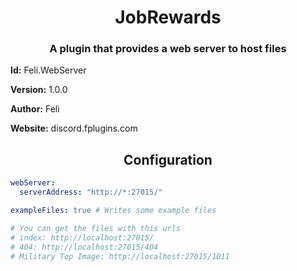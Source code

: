 <h1 align="center">JobRewards</h1>
<h3 align="center">A plugin that provides a web server to host files</h3>

**Id:** Feli.WebServer

**Version:** 1.0.0

**Author:** Feli

**Website:** discord.fplugins.com

<h2 align="center">Configuration</h1>

```yaml
webServer:
  serverAddress: "http://*:27015/"

exampleFiles: true # Writes some example files

# You can get the files with this urls
# index: http://localhost:27015/
# 404: http://localhost:27015/404
# Military Top Image: http://localhost:27015/1011
```

